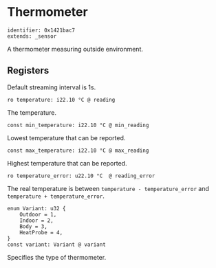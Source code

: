 # Thermometer

    identifier: 0x1421bac7
    extends: _sensor

A thermometer measuring outside environment.

## Registers

Default streaming interval is 1s.

    ro temperature: i22.10 °C @ reading

The temperature.

    const min_temperature: i22.10 °C @ min_reading

Lowest temperature that can be reported.

    const max_temperature: i22.10 °C @ max_reading

Highest temperature that can be reported.

    ro temperature_error: u22.10 °C  @ reading_error

The real temperature is between `temperature - temperature_error` and `temperature + temperature_error`.

    enum Variant: u32 {
        Outdoor = 1,
        Indoor = 2,
        Body = 3,
        HeatProbe = 4,
    }
    const variant: Variant @ variant

Specifies the type of thermometer.
